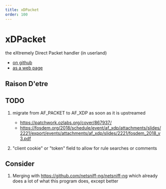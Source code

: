 ```yaml
---
title: xDPacket
order: 100
---
```


# xDPacket

the eXtremely Direct Packet handler (in userland)

- [on github](https://github.com/siriobalmelli/xdpacket)
- [as a web page](https://siriobalmelli.github.io/xdpacket/)

## Raison D'etre

## TODO

1. migrate from AF_PACKET to AF_XDP as soon as it is upstreamed
	- <https://patchwork.ozlabs.org/cover/867937/>
	- <https://fosdem.org/2018/schedule/event/af_xdp/attachments/slides/2221/export/events/attachments/af_xdp/slides/2221/fosdem_2018_v3.pdf>

1. "client cookie" or "token" field to allow for rule searches or comments

## Consider

1. Merging with <https://github.com/netsniff-ng/netsniff-ng> which already
	does a lot of what this program does, except better
